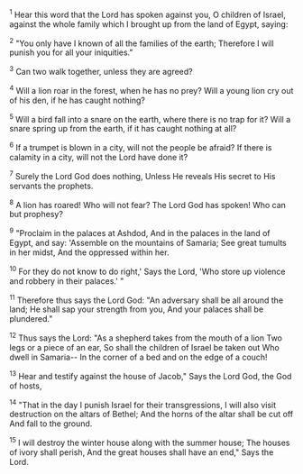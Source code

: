 <sup>1</sup> 
Hear this word that the Lord has spoken against you, O children of Israel, against the whole family which I brought up from the land of Egypt, saying: 

<sup>2</sup> 
"You only have I known of all the families of the earth; Therefore I will punish you for all your iniquities." 

<sup>3</sup> 
Can two walk together, unless they are agreed? 

<sup>4</sup> 
Will a lion roar in the forest, when he has no prey? Will a young lion cry out of his den, if he has caught nothing? 

<sup>5</sup> 
Will a bird fall into a snare on the earth, where there is no trap for it? Will a snare spring up from the earth, if it has caught nothing at all? 

<sup>6</sup> 
If a trumpet is blown in a city, will not the people be afraid? If there is calamity in a city, will not the Lord have done it? 

<sup>7</sup> 
Surely the Lord God does nothing, Unless He reveals His secret to His servants the prophets. 

<sup>8</sup> 
A lion has roared! Who will not fear? The Lord God has spoken! Who can but prophesy? 

<sup>9</sup> 
"Proclaim in the palaces at Ashdod, And in the palaces in the land of Egypt, and say: 'Assemble on the mountains of Samaria; See great tumults in her midst, And the oppressed within her. 

<sup>10</sup> 
For they do not know to do right,' Says the Lord, 'Who store up violence and robbery in their palaces.' " 

<sup>11</sup> 
Therefore thus says the Lord God: "An adversary shall be all around the land; He shall sap your strength from you, And your palaces shall be plundered." 

<sup>12</sup> 
Thus says the Lord: "As a shepherd takes from the mouth of a lion Two legs or a piece of an ear, So shall the children of Israel be taken out Who dwell in Samaria-- In the corner of a bed and on the edge of a couch! 

<sup>13</sup> 
Hear and testify against the house of Jacob," Says the Lord God, the God of hosts, 

<sup>14</sup> 
"That in the day I punish Israel for their transgressions, I will also visit destruction on the altars of Bethel; And the horns of the altar shall be cut off And fall to the ground. 

<sup>15</sup> 
I will destroy the winter house along with the summer house; The houses of ivory shall perish, And the great houses shall have an end," Says the Lord.